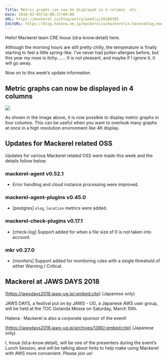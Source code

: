 ```yaml
---
Title: Metric graphs can now be displayed in 4 columns  etc.
Date: 2018-03-05T18:08:17+09:00
URL: https://mackerel.io/blog/entry/weekly/20180305
EditURL: https://blog.hatena.ne.jp/mackerelio/mackerelio.hatenablog.mackerel.io/atom/entry/17391345971622210535
---
```


Hello! Mackerel team CRE Inoue (id:a-know:detail) here.

Although the morning hours are still pretty chilly, the temperature is finally starting to feel a little spring-like. I’ve never had pollen allergies before, but this year my nose is itchy....... It is not pleasant, and maybe if I ignore it, it will go away.

Now on to this week’s update information.


## Metric graphs can now be displayed in 4 columns

![](https://cdn-ak.f.st-hatena.com/images/fotolife/a/andyyk/20180305/20180305180217.png)

As shown in the image above, it is now possible to display metric graphs in four columns. This can be useful when you want to overlook many graphs at once in a high resolution environment like 4K display.

## Updates for Mackerel related OSS 
Updates for various Mackerel related OSS were made this week and the details follow below. 

### mackerel-agent v0.52.1
- Error handling and cloud instance processing were improved.


### mackerel-agent-plugins v0.45.0
- [postgres] `xlog_location` metrics were added.

### mackerel-check-plugins v0.17.1
- [check-log] Support added for when a file size of 0 is not taken into account.

### mkr v0.27.0
- [monitors] Support added for monitoring rules with a single threshold of either Warning / Critical.


## Mackerel at JAWS DAYS 2018



[https://jawsdays2018.jaws-ug.jp/:embed:cite] (Japanese only)


JAWS DAYS, a festival put on by JAWS - UG, a Japanese AWS user group, will be held at the TOC Gotanda Messe on Saturday, March 10th.

Hatena · Mackerel is also a corporate sponsor of the event!


[https://jawsdays2018.jaws-ug.jp/archives/1380/:embed:cite] (Japanese only)


I, Inoue (id:a-know:detail), will be one of the presenters during the event’s Lunch Session, and will be talking about hints to help make using Mackerel with AWS more convenient. Please join us!

